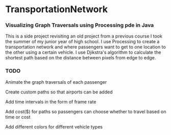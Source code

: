 # TransportationNetwork

### Visualizing Graph Traversals using Processing pde in Java

This is a side project revisiting an old project from a previous course I took the summer of my junior year of high school. I use Processing to create a transportation network and where passengers want to get to one location to the other using a certain vehicle. I use Djikstra's algorithm to calculate the shortest path based on the distance between pixels from edge to edge.



### TODO
Animate the graph traversals of each passenger

Create custom paths so that airports can be added

Add time intervals in the form of frame rate

Add cost($) for paths so passengers can choose whether to travel based on time or cost

Add different colors for different vehicle types
